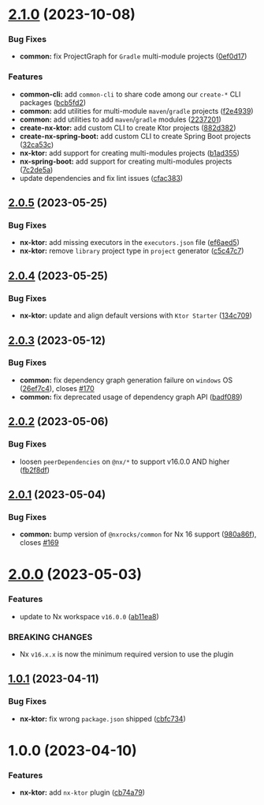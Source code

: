 # [2.1.0](https://github.com/tinesoft/nxrocks/compare/nx-ktor/v2.0.5...nx-ktor/v2.1.0) (2023-10-08)


### Bug Fixes

* **common:** fix ProjectGraph for `Gradle` multi-module projects ([0ef0d17](https://github.com/tinesoft/nxrocks/commit/0ef0d1736fe100002ab2d547b830ab9de0e42a19))


### Features

* **common-cli:** add `common-cli` to share code among our `create-*` CLI packages ([bcb5fd2](https://github.com/tinesoft/nxrocks/commit/bcb5fd2a0cda945b708fb0e42195bde82cac47c7))
* **common:** add utilities for multi-module `maven`/`gradle` projects ([f2e4939](https://github.com/tinesoft/nxrocks/commit/f2e49396bd5fec312c401040c5511567a092a18c))
* **common:** add utilities to add `maven`/`gradle` modules ([2237201](https://github.com/tinesoft/nxrocks/commit/2237201646307ade853c180f5b25e9e2e56e5ad7))
* **create-nx-ktor:** add custom CLI to create Ktor projects ([882d382](https://github.com/tinesoft/nxrocks/commit/882d3826e4bc6ec3ed386ded3cc0d752bd5c4077))
* **create-nx-spring-boot:** add custom CLI to create Spring Boot projects ([32ca53c](https://github.com/tinesoft/nxrocks/commit/32ca53c61cc1c25027d72434e13b71ec1a100acb))
* **nx-ktor:** add support for creating multi-modules projects ([b1ad355](https://github.com/tinesoft/nxrocks/commit/b1ad35545774ec1d1937608f25a10c41303595db))
* **nx-spring-boot:** add support for creating multi-modules projects ([7c2de5a](https://github.com/tinesoft/nxrocks/commit/7c2de5a07f92fad481f3bda5ce61a71ba78c89c0))
* update dependencies and fix lint issues ([cfac383](https://github.com/tinesoft/nxrocks/commit/cfac383c7d2aebd329a98f410df66b726b64d28a))

## [2.0.5](https://github.com/tinesoft/nxrocks/compare/nx-ktor/v2.0.4...nx-ktor/v2.0.5) (2023-05-25)


### Bug Fixes

* **nx-ktor:** add missing executors in the `executors.json` file ([ef6aed5](https://github.com/tinesoft/nxrocks/commit/ef6aed5c1d221bc1ee59f7e07883da582cd8303f))
* **nx-ktor:** remove `library` project type in `project` generator ([c5c47c7](https://github.com/tinesoft/nxrocks/commit/c5c47c7a2cfb34647fce43a49809e75e7cc243f5))

## [2.0.4](https://github.com/tinesoft/nxrocks/compare/nx-ktor/v2.0.3...nx-ktor/v2.0.4) (2023-05-25)


### Bug Fixes

* **nx-ktor:** update and align default versions with  `Ktor Starter` ([134c709](https://github.com/tinesoft/nxrocks/commit/134c709cf5e944c6a37fa464110ab1b21c8b3506))

## [2.0.3](https://github.com/tinesoft/nxrocks/compare/nx-ktor/v2.0.2...nx-ktor/v2.0.3) (2023-05-12)


### Bug Fixes

* **common:** fix dependency graph generation failure on `windows` OS ([26ef7c4](https://github.com/tinesoft/nxrocks/commit/26ef7c476cd4bc158b4df818a84be428a25c6adc)), closes [#170](https://github.com/tinesoft/nxrocks/issues/170)
* **common:** fix deprecated usage of dependency graph API ([badf089](https://github.com/tinesoft/nxrocks/commit/badf089040b31682df94c97818bf7e96201d42f9))

## [2.0.2](https://github.com/tinesoft/nxrocks/compare/nx-ktor/v2.0.1...nx-ktor/v2.0.2) (2023-05-06)


### Bug Fixes

* loosen `peerDependencies` on `@nx/*` to support v16.0.0 AND higher ([fb2f8df](https://github.com/tinesoft/nxrocks/commit/fb2f8df907fe9a498cc310862f08571e6c87dd6b))

## [2.0.1](https://github.com/tinesoft/nxrocks/compare/nx-ktor/v2.0.0...nx-ktor/v2.0.1) (2023-05-04)


### Bug Fixes

* **common:** bump version of `@nxrocks/common` for Nx 16 support ([980a86f](https://github.com/tinesoft/nxrocks/commit/980a86fe0ee16e7d0efb5578b3eef45a00ac9654)), closes [#169](https://github.com/tinesoft/nxrocks/issues/169)

# [2.0.0](https://github.com/tinesoft/nxrocks/compare/nx-ktor/v1.0.1...nx-ktor/v2.0.0) (2023-05-03)


### Features

* update to Nx workspace `v16.0.0` ([ab11ea8](https://github.com/tinesoft/nxrocks/commit/ab11ea89becafa9555f43527c95167827089a6e6))


### BREAKING CHANGES

* Nx `v16.x.x` is now the minimum required version to use the plugin

## [1.0.1](https://github.com/tinesoft/nxrocks/compare/nx-ktor/v1.0.0...nx-ktor/v1.0.1) (2023-04-11)


### Bug Fixes

* **nx-ktor:** fix wrong `package.json` shipped ([cbfc734](https://github.com/tinesoft/nxrocks/commit/cbfc734762fee85e13583f2975eae720a371c9fd))

# 1.0.0 (2023-04-10)


### Features

* **nx-ktor:** add `nx-ktor` plugin ([cb74a79](https://github.com/tinesoft/nxrocks/commit/cb74a79d23a79b1eda79c2555d092d8151cf7e49))
